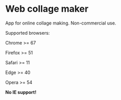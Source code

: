 # Web collage maker
App for online collage making. Non-commercial use.

Supported browsers:

Chrome >= 67

Firefox >= 51

Safari >= 11

Edge >= 40

Opera >= 54

<b>No IE support!</b>
